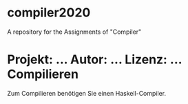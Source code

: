 # compiler2020
A repository for the Assignments of "Compiler"

Projekt: ...
Autor: ...
Lizenz: ...
Compilieren
===========
Zum Compilieren benötigen Sie einen Haskell-Compiler.
